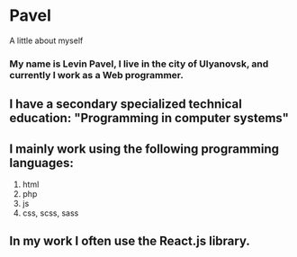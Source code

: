 # Pavel
A little about myself
### My name is Levin Pavel, I live in the city of Ulyanovsk, and currently I work as a Web programmer.
## I have a secondary specialized technical education: "Programming in computer systems"
## I mainly work using the following programming languages:
1. html
2. php
3. js
4. css, scss, sass
## In my work I often use the React.js library.
